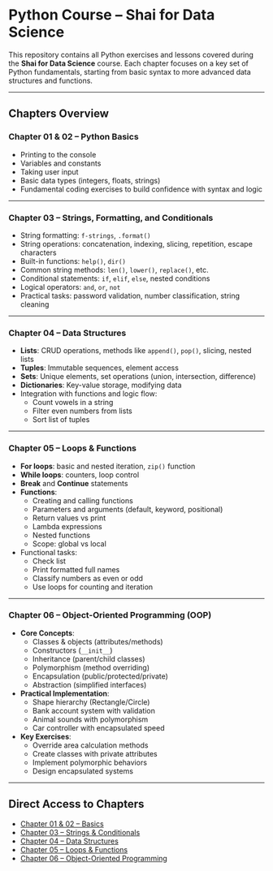 # Python Course – Shai for Data Science 

This repository contains all Python exercises and lessons covered during the **Shai for Data Science** course. Each chapter focuses on a key set of Python fundamentals, starting from basic syntax to more advanced data structures and functions.

---

## Chapters Overview

###  Chapter 01 & 02 – Python Basics
- Printing to the console  
- Variables and constants  
- Taking user input  
- Basic data types (integers, floats, strings)  
- Fundamental coding exercises to build confidence with syntax and logic  

---

###  Chapter 03 – Strings, Formatting, and Conditionals
- String formatting: `f-strings`, `.format()`  
- String operations: concatenation, indexing, slicing, repetition, escape characters  
- Built-in functions: `help()`, `dir()`  
- Common string methods: `len()`, `lower()`, `replace()`, etc.  
- Conditional statements: `if`, `elif`, `else`, nested conditions  
- Logical operators: `and`, `or`, `not`  
- Practical tasks: password validation, number classification, string cleaning  

---

### Chapter 04 – Data Structures
- **Lists**: CRUD operations, methods like `append()`, `pop()`, slicing, nested lists  
- **Tuples**: Immutable sequences, element access  
- **Sets**: Unique elements, set operations (union, intersection, difference)  
- **Dictionaries**: Key-value storage, modifying data
- Integration with functions and logic flow:
  - Count vowels in a string  
  - Filter even numbers from lists  
  - Sort list of tuples  

---

###  Chapter 05 – Loops & Functions
- **For loops**: basic and nested iteration, `zip()` function  
- **While loops**: counters, loop control  
- **Break** and **Continue** statements  
- **Functions**:
  - Creating and calling functions  
  - Parameters and arguments (default, keyword, positional)  
  - Return values vs print  
  - Lambda expressions  
  - Nested functions  
  - Scope: global vs local  
- Functional tasks:
  - Check list 
  - Print formatted full names  
  - Classify numbers as even or odd  
  - Use loops for counting and iteration
  
---
### Chapter 06 – Object-Oriented Programming (OOP)
- **Core Concepts**:
  - Classes & objects (attributes/methods)
  - Constructors (`__init__`)
  - Inheritance (parent/child classes)
  - Polymorphism (method overriding)
  - Encapsulation (public/protected/private)
  - Abstraction (simplified interfaces)
- **Practical Implementation**:
  - Shape hierarchy (Rectangle/Circle)
  - Bank account system with validation
  - Animal sounds with polymorphism
  - Car controller with encapsulated speed
- **Key Exercises**:
  - Override area calculation methods
  - Create classes with private attributes
  - Implement polymorphic behaviors
  - Design encapsulated systems

---
##  Direct Access to Chapters

- [Chapter 01 & 02 – Basics](https://github.com/Abdulrahmanbanat/Python/tree/main/Python%20Basics)
- [Chapter 03 – Strings & Conditionals](https://github.com/Abdulrahmanbanat/Python/tree/main/String)
- [Chapter 04 – Data Structures](https://github.com/Abdulrahmanbanat/Python/tree/main/Data%20Structure)
- [Chapter 05 – Loops & Functions](https://github.com/Abdulrahmanbanat/Python/tree/main/Loops%20%26%20Functions)
- [Chapter 06 – Object-Oriented Programming](https://github.com/Abdulrahmanbanat/Python/tree/main/OOP)

